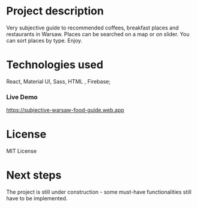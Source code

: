 # Project description
Very subjective guide to recommended coffees, breakfast places and restaurants in Warsaw.
Places can be searched on a map or on slider. You can sort places by type. Enjoy.

# Technologies used
React, Material UI, Sass, HTML , Firebase;  

### Live Demo
https://subjective-warsaw-food-guide.web.app

# License
MIT License

# Next steps
The project is still under construction - some must-have functionalities still have to be implemented.


